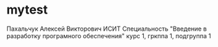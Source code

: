 # mytest
Пахальчук
Алексей
Викторович
ИСИТ
Специальность "Введение в разработку програмного обеспечения"
курс 1, гркппа 1, подгруппа 1
